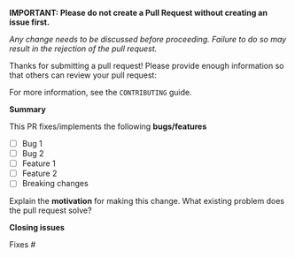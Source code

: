 **IMPORTANT: Please do not create a Pull Request without creating an issue first.**

*Any change needs to be discussed before proceeding. Failure to do so may result in the rejection of the pull request.*

Thanks for submitting a pull request! Please provide enough information so that others can review your pull request:

For more information, see the `CONTRIBUTING` guide.

**Summary**

<!-- Summary of the PR -->

This PR fixes/implements the following **bugs/features**

* [ ] Bug 1
* [ ] Bug 2
* [ ] Feature 1
* [ ] Feature 2
* [ ] Breaking changes

<!-- You can skip this if you're fixing a typo -->

Explain the **motivation** for making this change. What existing problem does the pull request solve?

<!-- Example: When "Adding a function to do X", explain why it is necessary to have a way to do X. -->

<!-- Make sure tests pass on both Travis and Appveyor CI, and that the diff coverage is 100%. -->

**Closing issues**

<!-- Put `closes #XXXX` in your comment to auto-close the issue that your PR fixes (if such). -->
Fixes #
